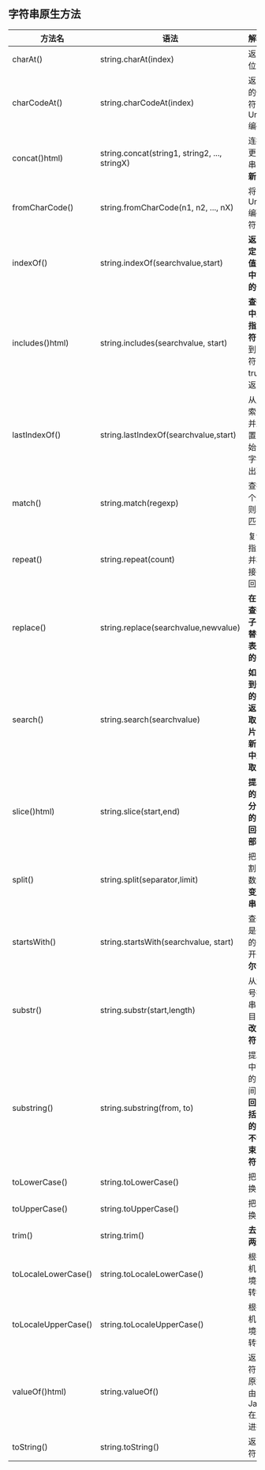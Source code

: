 ## 字符串原生方法

| 方法名              | 语法                                          | 解释                                                                                           |
| ------------------- | --------------------------------------------- | :--------------------------------------------------------------------------------------------- |
| charAt()            | string.charAt(index)                          | 返回在指定位置的字符                                                                           |
| charCodeAt()        | string.charCodeAt(index)                      | 返回在指定的位置的字符的 Unicode 编码                                                          |
| concat()html)       | string.concat(string1, string2, ..., stringX) | 连接两个或更多字符串，并**返回新的字符串**                                                     |
| fromCharCode()      | string.fromCharCode(n1, n2, ..., nX)          | 将 Unicode 编码转为字符                                                                        |
| indexOf()           | string.indexOf(searchvalue,start)             | **返回某个指定的字符串值在字符串中首次出现的位置**                                             |
| includes()html)     | string.includes(searchvalue, start)           | **查找字符串中是否包含指定的子字符串**如果找到匹配的字符串返回 true，否则返回 false            |
| lastIndexOf()       | string.lastIndexOf(searchvalue,start)         | 从后向前搜索字符串，并从起始位置（0）开始计算返回字符串最后出现的位置                          |
| match()             | string.match(regexp)                          | 查找找到一个或多个正则表达式的匹配                                                             |
| repeat()            | string.repeat(count)                          | 复制字符串指定次数，并将它们连接在一起返回                                                     |
| replace()           | string.replace(searchvalue,newvalue)          | **在字符串中查找匹配的子串， 并替换与正则表达式匹配的子串**                                    |
| search()            | string.search(searchvalue)                    | **如果没有找到任何匹配的子串，则返回 -1 提取字符串的片断，并在新的字符串中返回被提取的部分**   |
| slice()html)        | string.slice(start,end)                       | **提取字符串的某个部分，并以新的字符串返回被提取的部分**                                       |
| split()             | string.split(separator,limit)                 | 把字符串分割为字符串数组，**不改变原始字符串**                                                 |
| startsWith()        | string.startsWith(searchvalue, start)         | 查看字符串是否以指定的子字符串开头**返回布尔值**                                               |
| substr()            | string.substr(start,length)                   | 从起始索引号提取字符串中指定数目的字符**不改变原来字符串**                                     |
| substring()         | string.substring(from, to)                    | 提取字符串中两个指定的索引号之间的字符**返回的子串包括 开始 处的字符，但不包括 结束 处的字符** |
| toLowerCase()       | string.toLowerCase()                          | 把字符串转换为小写                                                                             |
| toUpperCase()       | string.toUpperCase()                          | 把字符串转换为大写                                                                             |
| trim()              | string.trim()                                 | **去除字符串两边的空白**                                                                       |
| toLocaleLowerCase() | string.toLocaleLowerCase()                    | 根据本地主机的语言环境把字符串转换为小写                                                       |
| toLocaleUpperCase() | string.toLocaleUpperCase()                    | 根据本地主机的语言环境把字符串转换为大写                                                       |
| valueOf()html)      | string.valueOf()                              | 返回某个字符串对象的原始值通常由 JavaScript 在后台自动进行调用                                 |
| toString()          | string.toString()                             | 返回一个字符串                                                                                 |
